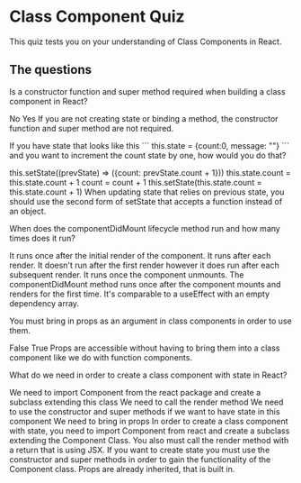 # Class Component Quiz

This quiz tests you on your understanding of Class Components in React.

## The questions

<quiz>
  <question>
    <p>Is a constructor function and super method required when building a class component in React?</p>
    <answer correct>No</answer>
    <answer>Yes</answer>
    <explanation>If you are not creating state or binding a method, the constructor function and super method are not required.</explanation>
  </question>
</quiz>

<quiz>
  <question>
    <p>If you have state that looks like this
    ```
    this.state = {count:0, message: ""}
    ```
    and you want to increment the count state by one, how would you do that? </p>
    <answer correct> this.setState((prevState) => ({count: prevState.count + 1}))</answer>
    <answer>this.state.count = this.state.count + 1</answer>
    <answer>count = count + 1</answer>
    <answer>this.setState(this.state.count = this.state.count + 1)</answer>
    <explanation>When updating state that relies on previous state, you should use the second form of setState that accepts a function instead of an object.</explanation>
  </question>
</quiz>

<quiz>
  <question>
    <p>When does the componentDidMount lifecycle method run and how many times does it run?</p>
    <answer correct>It runs once after the initial render of the component.</answer>
    <answer>It runs after each render.</answer>
    <answer>It doesn't run after the first render however it does run after each subsequent render.</answer>
    <answer>It runs once the component unmounts.</answer>
    <explanation>The componentDidMount method runs once after the component mounts and renders for the first time. It's comparable to a useEffect with
    an empty dependency array.</explanation>
  </question>
</quiz>

<quiz>
  <question>
    <p>You must bring in props as an argument in class components in order to
    use them.</p>
    <answer correct>False</answer>
    <answer>True</answer>
    <explanation>Props are accessible without having to bring them into a
    class component like we do with function components.</explanation>
  </question>
</quiz>

<quiz>
  <question multiple>
    <p>What do we need in order to create a class component with state in React?</p>
    <answer correct>We need to import Component from the react package and
    create a subclass extending this class</answer>
    <answer correct>We need to call the render method</answer>
    <answer correct>We need to use the constructor and super methods if we want to have state in this component</answer>
    <answer>We need to bring in props</answer>
    <explanation>In order to create a class component with state, you need to
    import Component from react and create a subclass extending the Component Class. You also must call the render method with a return that is using
    JSX. If you want to create state you must use the constructor and super
    methods in order to gain the functionality of the Component class. Props
    are already inherited, that is built in.</explanation>
  </question>
</quiz>
